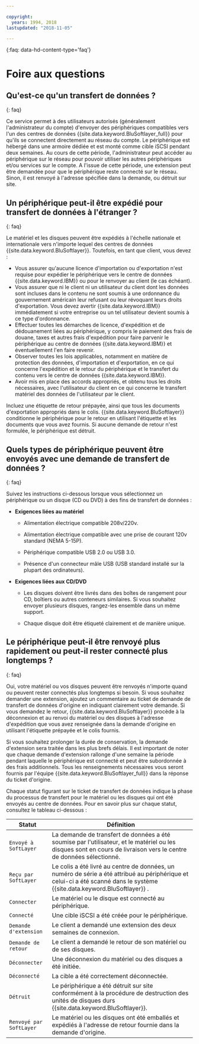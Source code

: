 ```yaml
---

copyright:
  years: 1994, 2018
lastupdated: "2018-11-05"

---
```

{:faq: data-hd-content-type='faq'}

# Foire aux questions

## Qu'est-ce qu'un transfert de données ?
{: faq}

Ce service permet à des utilisateurs autorisés (généralement l'administrateur du compte) d'envoyer des périphériques compatibles vers l'un des centres de données {{site.data.keyword.BluSoftlayer_full}} pour qu'ils se connectent directement au réseau du compte. Le périphérique est hébergé dans une armoire dédiée et est monté comme cible iSCSI pendant deux semaines. Au cours de cette période, l'administrateur peut accéder au périphérique sur le réseau pour pouvoir utiliser les autres périphériques et/ou services sur le compte. A l'issue de cette période, une extension peut être demandée pour que le périphérique reste connecté sur le réseau. Sinon, il est renvoyé à l'adresse spécifiée dans la demande, ou détruit sur site.

## Un périphérique peut-il être expédié pour transfert de données à l'étranger ?
{: faq}

Le matériel et les disques peuvent être expédiés à l'échelle nationale et internationale vers n'importe lequel des centres de données {{site.data.keyword.BluSoftlayer}}. Toutefois, en tant que client, vous devez :

- Vous assurer qu'aucune licence d'importation ou d'exportation n'est requise pour expédier le périphérique vers le centre de données {{site.data.keyword.IBM}} ou pour le renvoyer au client (le cas échéant).
- Vous assurer que ni le client ni un utilisateur du client dont les données sont incluses dans le contenu ne sont soumis à une ordonnance du gouvernement américain leur refusant ou leur révoquant leurs droits d'exportation. Vous devez avertir {{site.data.keyword.IBM}} immédiatement si votre entreprise ou un tel utilisateur devient soumis à ce type d'ordonnance.
- Effectuer toutes les démarches de licence, d'expédition et de dédouanement liées au périphérique, y compris le paiement des frais de douane, taxes et autres frais d'expédition pour faire parvenir le périphérique au centre de données {{site.data.keyword.IBM}} et éventuellement l'en faire revenir.
- Observer toutes les lois applicables, notamment en matière de protection des données, d'importation et d'exportation, en ce qui concerne l'expédition et le retour du périphérique et le transfert du contenu vers le centre de données {{site.data.keyword.IBM}}.
- Avoir mis en place des accords appropriés, et obtenu tous les droits nécessaires, avec l'utilisateur du client en ce qui concerne le transfert matériel des données de l'utilisateur par le client.

Incluez une étiquette de retour prépayée, ainsi que tous les documents d'exportation appropriés dans le colis. {{site.data.keyword.BluSoftlayer}} conditionne le périphérique pour le retour en utilisant l'étiquette et les documents que vous avez fournis. Si aucune demande de retour n'est formulée, le périphérique est détruit.


## Quels types de périphérique peuvent être envoyés avec une demande de transfert de données ?
{: faq}

Suivez les instructions ci-dessous lorsque vous sélectionnez un périphérique ou un disque (CD ou DVD) à des fins de transfert de données :

- **Exigences liées au matériel**

   - Alimentation électrique compatible 208v/220v.

   - Alimentation électrique compatible avec une prise de courant 120v standard (NEMA 5-15P).

   - Périphérique compatible USB 2.0 ou USB 3.0.

   - Présence d'un connecteur mâle USB (USB standard installé sur la plupart des ordinateurs).

- **Exigences liées aux CD/DVD**

   - Les disques doivent être livrés dans des boîtes de rangement pour CD, boîtiers ou autres conteneurs similaires. Si vous souhaitez envoyer plusieurs disques, rangez-les ensemble dans un même support.

   - Chaque disque doit être étiqueté clairement et de manière unique.

## Le périphérique peut-il être renvoyé plus rapidement ou peut-il rester connecté plus longtemps ?
{: faq}

Oui, votre matériel ou vos disques peuvent être renvoyés n'importe quand ou peuvent rester connectés plus longtemps si besoin. Si vous souhaitez demander une extension, ajoutez un commentaire au ticket de demande de transfert de données d'origine en indiquant clairement votre demande. Si vous demandez le retour, {{site.data.keyword.BluSoftlayer}} procède à la déconnexion et au renvoi du matériel ou des disques à l'adresse d'expédition que vous avez renseignée dans la demande d'origine en utilisant l'étiquette prépayée et le colis fournis.

Si vous souhaitez prolonger la durée de conservation, la demande d'extension sera traitée dans les plus brefs délais. Il est important de noter que chaque demande d'extension rallonge d'une semaine la période pendant laquelle le périphérique est connecté et peut être subordonnée à des frais additionnels. Tous les renseignements nécessaires vous seront fournis par l'équipe {{site.data.keyword.BluSoftlayer_full}} dans la réponse du ticket d'origine.

Chaque statut figurant sur le ticket de transfert de données indique la phase du processus de transfert pour le matériel ou les disques qui ont été envoyés au centre de données. Pour en savoir plus sur chaque statut, consultez le tableau ci-dessous :

|Statut 	| Définition |
|---------| -----------|
|`Envoyé à SoftLayer` |La demande de transfert de données a été soumise par l'utilisateur, et le matériel ou les disques sont en cours de livraison vers le centre de données sélectionné.|
|`Reçu par SoftLayer` |	Le colis a été livré au centre de données, un numéro de série a été attribué au périphérique et celui-ci a été scanné dans le système {{site.data.keyword.BluSoftlayer}} .|
|`Connecter` |	Le matériel ou le disque est connecté au périphérique.|
|`Connecté` |	Une cible iSCSI a été créée pour le périphérique.|
|`Demande d'extension` | Le client a demandé une extension des deux semaines de connexion.|
|`Demande de retour` | Le client a demandé le retour de son matériel ou de ses disques.|
|`Déconnecter` |	Une déconnexion du matériel ou des disques a été initiée.|
|`Déconnecté` |	La cible a été correctement déconnectée.|
|`Détruit` | Le périphérique a été détruit sur site conformément à la procédure de destruction des unités de disques durs {{site.data.keyword.BluSoftlayer}}.|
|`Renvoyé par SoftLayer` |	Le matériel ou les disques ont été emballés et expédiés à l'adresse de retour fournie dans la demande d'origine.|
